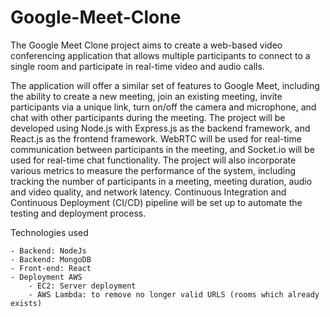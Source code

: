 # Google-Meet-Clone
The Google Meet Clone project aims to create a web-based video conferencing application that allows multiple participants to connect to a single room and participate in real-time video and audio calls.

The application will offer a similar set of features to Google Meet, including the ability to create a new meeting, join an existing meeting, invite participants via a unique link, turn on/off the camera and microphone, and chat with other participants during the meeting.  The project will be developed using Node.js with Express.js as the backend framework, and React.js as the frontend framework. WebRTC will be used for real-time communication between participants in the meeting, and Socket.io will be used for real-time chat functionality.  The project will also incorporate various metrics to measure the performance of the system, including tracking the number of participants in a meeting, meeting duration, audio and video quality, and network latency. Continuous Integration and Continuous Deployment (CI/CD) pipeline will be set up to automate the testing and deployment process.


Technologies used

    - Backend: NodeJs
    - Backend: MongoDB
    - Front-end: React
    - Deployment AWS
        - EC2: Server deployment
        - AWS Lambda: to remove no longer valid URLS (rooms which already exists)
